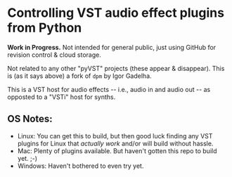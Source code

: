 # Controlling VST audio effect plugins from Python 

**Work in Progress.** Not intended for general public, just using GitHub for revision control & cloud storage. 

Not related to any other "pyVST" projects (these appear & disappear).  This is (as it says above) a fork of `dpm` by Igor Gadelha. 

This is a VST host for audio effects -- i.e., audio in and audio out --  as opposted to a "VSTi" host for synths. 

## OS Notes:
* Linux: You can get this to build, but then good luck finding any VST plugins for Linux that *actually work* and/or will build without hassle. 
* Mac: Plenty of plugins available.  But haven't gotten this repo to build yet. ;-) 
* Windows: Haven't bothered to even try yet. 


